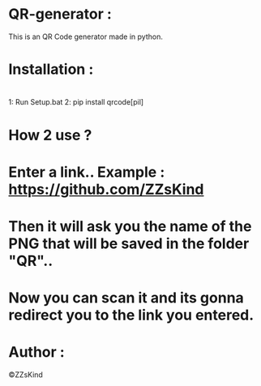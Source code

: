 # QR-generator :
This is an QR Code generator made in python.
# 
# Installation :
# 
1: Run Setup.bat
2: pip install qrcode[pil]
# 
# How 2 use ?
# 
# Enter a link.. Example : https://github.com/ZZsKind
# Then it will ask you the name of the PNG that will be saved in the folder "QR"..
# Now you can scan it and its gonna redirect you to the link you entered.

# Author :
©ZZsKind
